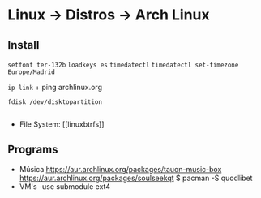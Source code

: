 # Linux -> Distros -> Arch Linux

## Install

`setfont ter-132b`
`loadkeys es`
`timedatectl`
`timedatectl set-timezone Europe/Madrid`

`ip link` + ping archlinux.org

```
fdisk /dev/disktopartition


``` 



- File System: [[linuxbtrfs]]
## Programs

- Música https://aur.archlinux.org/packages/tauon-music-box
	https://aur.archlinux.org/packages/soulseekqt
	$ pacman -S quodlibet
- VM's 
		-use submodule ext4
